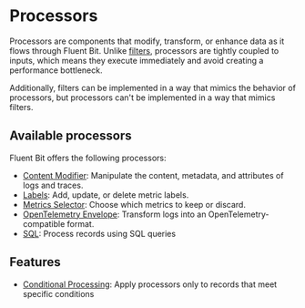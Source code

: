 # Processors

Processors are components that modify, transform, or enhance data as it flows through Fluent Bit. 
Unlike [filters](../filters/README.md), processors are tightly coupled to inputs, which means they
execute immediately and avoid creating a performance bottleneck.

Additionally, filters can be implemented in a way that mimics the behavior of processors, but
processors can't be implemented in a way that mimics filters.

## Available processors

Fluent Bit offers the following processors:

- [Content Modifier](content-modifier.md): Manipulate the content, metadata, and attributes of logs and traces.
- [Labels](labels.md): Add, update, or delete metric labels.
- [Metrics Selector](metrics-selector.md): Choose which metrics to keep or discard.
- [OpenTelemetry Envelope](opentelemetry-envelope.md): Transform logs into an OpenTelemetry-compatible format.
- [SQL](sql.md): Process records using SQL queries

## Features

- [Conditional Processing](conditional-processing.md): Apply processors only to records that meet specific conditions